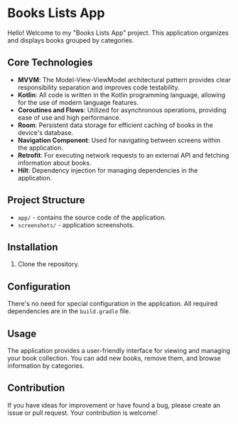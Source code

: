# Books Lists App

Hello! Welcome to my "Books Lists App" project. This application organizes and displays books grouped by categories.

## Core Technologies

- **MVVM**: The Model-View-ViewModel architectural pattern provides clear responsibility separation and improves code testability.
- **Kotlin**: All code is written in the Kotlin programming language, allowing for the use of modern language features.
- **Coroutines and Flows**: Utilized for asynchronous operations, providing ease of use and high performance.
- **Room**: Persistent data storage for efficient caching of books in the device's database.
- **Navigation Component**: Used for navigating between screens within the application.
- **Retrofit**: For executing network requests to an external API and fetching information about books.
- **Hilt**: Dependency injection for managing dependencies in the application.

## Project Structure

- `app/` - contains the source code of the application.
- `screenshots/` - application screenshots.

## Installation

1. Clone the repository.

## Configuration

There's no need for special configuration in the application. All required dependencies are in the `build.gradle` file.

## Usage

The application provides a user-friendly interface for viewing and managing your book collection. You can add new books, remove them, and browse information by categories.

## Contribution

If you have ideas for improvement or have found a bug, please create an issue or pull request. Your contribution is welcome!

